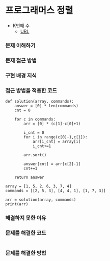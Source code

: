 # 프로그래머스 정렬
- K번째 수
  - [URL](https://programmers.co.kr/learn/courses/30/lessons/42748)

### 문제 이해하기

### 문제 접근 방법

### 구현 배경 지식

### 접근 방법을 적용한 코드
```
def solution(array, commands):
    answer = [0] * len(commands)
    cnt = 0
    
    for c in commands:
        arr = [0] * (c[1]-c[0]+1)
        
        i_cnt = 0
        for i in range(c[0]-1,c[1]):
            arr[i_cnt] = array[i]
            i_cnt+=1

        arr.sort()

        answer[cnt] = arr[c[2]-1]
        cnt+=1
    
    return answer

array = [1, 5, 2, 6, 3, 7, 4]
commands = [[2, 5, 3], [4, 4, 1], [1, 7, 3]]

arr = solution(array, commands)
print(arr)
```
### 해결하지 못한 이유

### 문제를 해결한 코드
```
```

### 문제를 해결한 방법